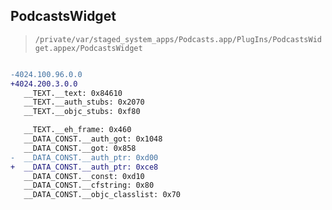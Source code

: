 ## PodcastsWidget

> `/private/var/staged_system_apps/Podcasts.app/PlugIns/PodcastsWidget.appex/PodcastsWidget`

```diff

-4024.100.96.0.0
+4024.200.3.0.0
   __TEXT.__text: 0x84610
   __TEXT.__auth_stubs: 0x2070
   __TEXT.__objc_stubs: 0xf80

   __TEXT.__eh_frame: 0x460
   __DATA_CONST.__auth_got: 0x1048
   __DATA_CONST.__got: 0x858
-  __DATA_CONST.__auth_ptr: 0xd00
+  __DATA_CONST.__auth_ptr: 0xce8
   __DATA_CONST.__const: 0xd10
   __DATA_CONST.__cfstring: 0x80
   __DATA_CONST.__objc_classlist: 0x70

```
